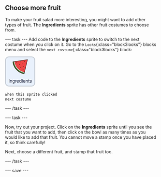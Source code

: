 ## Choose more fruit
To make your fruit salad more interesting, you might want to add other types of fruit. The **Ingredients** sprite has other fruit costumes to choose from.

--- task ---
Add code to the **Ingredients** sprite to switch to the next costume when you click on it. Go to the `Looks`{:class="block3looks"} blocks menu and select the `next costume`{:class="block3looks"} block:

![Ingredients sprite icon](images/ingredientsSpriteIcon.png)

```blocks3
when this sprite clicked
next costume
```
--- /task ---

--- task ---

Now, try out your project. Click on the **Ingredients** sprite until you see the fruit that you want to add, then click on the bowl as many times as you would like to add that fruit. You cannot move a stamp once you have placed it, so think carefully!

Next, choose a different fruit, and stamp that fruit too. 

--- /task ---

--- save ---
